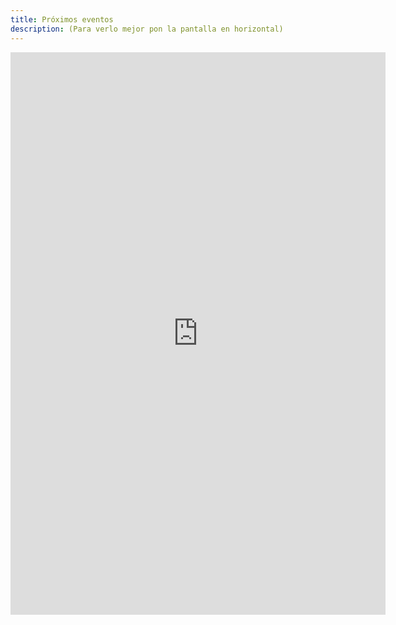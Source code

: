 ```yaml
---
title: Próximos eventos
description: (Para verlo mejor pon la pantalla en horizontal)
---
```

<div class="responsiveCal">
<iframe src="https://calendar.google.com/calendar/embed?showTitle=0&amp;showPrint=0&amp;showCalendars=0&amp;height=500&amp;wkst=2&amp;bgcolor=%23ffffff&amp;src=vm0e7197p3cle6vm6p0pav9eso%40group.calendar.google.com&amp;color=%235F6B02&amp;ctz=Europe%2FMadrid" style="border-width:0" width="600" height="900" frameborder="0" scrolling="no"></iframe>
</div>
